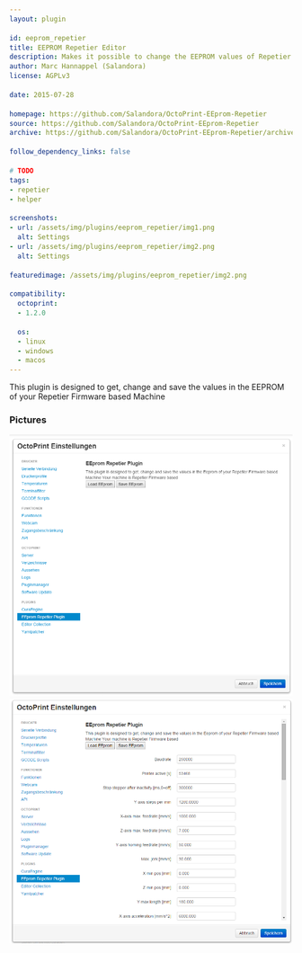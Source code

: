 ```yaml
---
layout: plugin

id: eeprom_repetier
title: EEPROM Repetier Editor
description: Makes it possible to change the EEPROM values of Repetier Firmware through OctoPrint
author: Marc Hannappel (Salandora)
license: AGPLv3

date: 2015-07-28

homepage: https://github.com/Salandora/OctoPrint-EEprom-Repetier
source: https://github.com/Salandora/OctoPrint-EEprom-Repetier
archive: https://github.com/Salandora/OctoPrint-EEprom-Repetier/archive/master.zip

follow_dependency_links: false

# TODO
tags:
- repetier
- helper

screenshots:
- url: /assets/img/plugins/eeprom_repetier/img1.png
  alt: Settings
- url: /assets/img/plugins/eeprom_repetier/img2.png
  alt: Settings

featuredimage: /assets/img/plugins/eeprom_repetier/img2.png

compatibility:
  octoprint:
  - 1.2.0

  os:
  - linux
  - windows
  - macos
---
```


This plugin is designed to get, change and save the values in the EEPROM of your Repetier Firmware based Machine

### Pictures
![Settings](/assets/img/plugins/eeprom_repetier/img1.png)
![Settings](/assets/img/plugins/eeprom_repetier/img2.png)